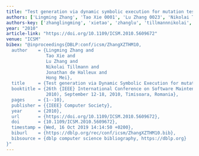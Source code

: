 ```yaml
---
title: "Test generation via dynamic symbolic execution for mutation testing"
authors: ['Lingming Zhang', 'Tao Xie 0001', 'Lu Zhang 0023', 'Nikolai Tillmann', 'Jonathan de Halleux', 'Hong Mei']
authors-key: ['zhanglingming', 'xietao', 'zhanglu', 'tillmannnikolai', 'dejonathan', 'meihong']
year: "2010"
article-link: "https://doi.org/10.1109/ICSM.2010.5609672"
venue: "ICSM"
bibex: "@inproceedings{DBLP:conf/icsm/ZhangXZTHM10,
  author    = {Lingming Zhang and
               Tao Xie and
               Lu Zhang and
               Nikolai Tillmann and
               Jonathan de Halleux and
               Hong Mei},
  title     = {Test generation via Dynamic Symbolic Execution for mutation testing},
  booktitle = {26th {IEEE} International Conference on Software Maintenance {(ICSM}
               2010), September 12-18, 2010, Timisoara, Romania},
  pages     = {1--10},
  publisher = {{IEEE} Computer Society},
  year      = {2010},
  url       = {https://doi.org/10.1109/ICSM.2010.5609672},
  doi       = {10.1109/ICSM.2010.5609672},
  timestamp = {Wed, 16 Oct 2019 14:14:50 +0200},
  biburl    = {https://dblp.org/rec/conf/icsm/ZhangXZTHM10.bib},
  bibsource = {dblp computer science bibliography, https://dblp.org}
}"
---
```

